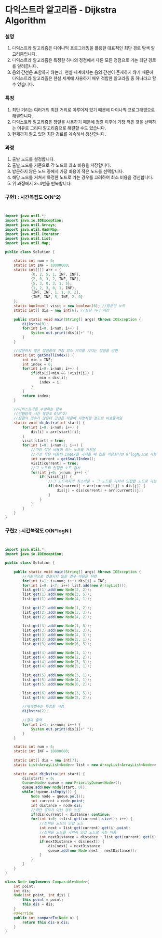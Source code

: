# 다익스트라 알고리즘 - Dijkstra Algorithm


### 설명

1) 다익스트라 알고리즘은 다이나믹 프로그래밍을 활용한 대표적인 최단 경로 탐색 알고리즘입니다.
2) 다익스트라 알고리즘은 특정한 하나의 정점에서 다른 모든 정점으로 가는 최단 경로를 알려줍니다.
3) 음의 간선은 포함하지 않는데, 현실 세계에서는 음의 간선이 존재하지 않기 때문에 다익스트라 알고리즘은 현실 세계에 사용하기 매우 적합한 알고리즘 중 하나라고 할 수 있습니다.


### 특징

1) 최단 거리는 여러개의 최단 거리로 이루어져 있기 때문에 다이나믹 프로그래밍으로 해결합니다.
2) 다익스트라 알고리즘은 정렬을 사용하기 때문에 정렬 이후에 가장 적은 것을 선택하는 이유로 그리디 알고리즘으로 해결할 수도 있습니다.
3) 현재까지 알고 있던 최단 경로를 계속해서 갱신합니다.


### 과정

1) 출발 노드를 설정합니다.
2) 출발 노드를 기준으로 각 노드의 최소 비용을 저장합니다.
3) 방문하지 않은 노드 중에서 가장 비용이 적은 노드를 선택합니다.
4) 해당 노드를 거쳐서 특정한 노드로 가는 경우를 고려하여 최소 비용을 갱신합니다.
5) 위 과정에서 3~4번을 반복합니다.


### 구현1 : 시간복잡도 O(N^2)


```java


import java.util.*;
import java.io.IOException;
import java.util.Arrays;
import java.util.HashMap;
import java.util.Iterator;
import java.util.List;
import java.util.Map;

public class Solution {
	
	static int num = 6;
	static int INF = 10000000;
	static int[][] arr = {
			{0, 2, 5, 1, INF, INF},
			{2, 0, 3, 2, INF, INF},
			{5, 3, 0, 3, 1, 5},
			{1, 2, 3, 0, 1, INF},
			{INF, INF, 1, 1, 0, 2},
			{INF, INF, 5, INF, 2, 0}
	};
	static boolean[] visit = new boolean[6]; //방문한 노드
	static int[] dis = new int[6]; //최단 거리 저장 
	
	public static void main(String[] args) throws IOException {
		dijkstra(0);
		for(int i=0; i<num; i++) {
			System.out.print(dis[i]+" ");
		}
	}

	//방문하지 않은 정점중에 가장 최소 거리를 가지는 정점을 반환
	static int getSmallIndex() {
		int min = INF;
		int index = 0;
		for(int i=0; i<num; i++) {
			if(dis[i]<min && !visit[i]) {
				min = dis[i];
				index = i;
			}
		}
		return index;
	}
	
	//다익스트라를 수행하는 함수
	//선형탐색 시간 복잡도 O(N^2)
	//정점의 갯수가 많은데 간선은 적을때 치명적일 정도로 비효율적임
	static void dijkstra(int start) {
		for(int i=0; i<num; i++) {
			dis[i] = arr[start][i];
		}
		visit[start] = true;
		for(int i=0; i<num-2; i++) {
			//가장 적은 비용이 드는 노드를 가져옴
			//가장 적은 비용의 Index를 가져올 때 힙을 이용한다면 O(logN)으로 가능
			int current = getSmallIndex();
			visit[current] = true;
			//그 노드의 인접한 노드 검사
			for(int j=0; j<num; j++) {
				if(!visit[j]) {
					//그 노드까지의 최소비용 + 그 노드를 거쳐서 인접한 노드로 가는 비용이 작다면
					if(dis[current] + arr[current][j] < dis[j]) {
						dis[j] = dis[current] + arr[current][j];
					}
				}
			}
		}
	}
}


```


### 구현2 : 시간복잡도 O(N*logN )


```java


import java.util.*;
import java.io.IOException;

public class Solution {
	
	public static void main(String[] args) throws IOException {
		//기본적으로 연결되지 않은 경우 비용은 무한
		for(int i=1; i<=num; i++) dis[i] = INF;
		for(int i=0; i<7; i++) list.add(new ArrayList());
		list.get(1).add(new Node(2, 2));
		list.get(1).add(new Node(3, 5));
		list.get(1).add(new Node(4, 1));
		
		list.get(2).add(new Node(1, 2));
		list.get(2).add(new Node(3, 3));
		list.get(2).add(new Node(4, 2));
		
		list.get(3).add(new Node(1, 5));
		list.get(3).add(new Node(2, 3));
		list.get(3).add(new Node(4, 3));
		list.get(3).add(new Node(5, 1));
		list.get(3).add(new Node(6, 5));

		list.get(4).add(new Node(1, 1));
		list.get(4).add(new Node(2, 2));
		list.get(4).add(new Node(3, 3));
		list.get(4).add(new Node(5, 1));
		
		list.get(5).add(new Node(3, 1));
		list.get(5).add(new Node(4, 1));
		list.get(5).add(new Node(6, 2));

		list.get(6).add(new Node(3, 5));
		list.get(6).add(new Node(5, 2));
		
		//매개변수는 특정한 지점 
		dijkstra(2);
		
		//결과 출력
		for(int i=1; i<=num; i++) {
			System.out.print(dis[i]+" ");
		}
	}

	static int num = 6;
	static int INF = 10000000;
	
	static int[] dis = new int[7];
	static List<ArrayList<Node>> list = new ArrayList<ArrayList<Node>>();
	
	static void dijkstra(int start) {
		dis[start] = 0;
		Queue<Node> queue = new PriorityQueue<Node>();
		queue.add(new Node(start, 0));
		while(!queue.isEmpty()) {
			Node node = queue.poll();
			int current = node.point;
			int distance = node.dis;
			//최단 경우가 아닌 경우 스킵
			if(dis[current] < distance) continue;
			for(int i=0; i<list.get(current).size(); i++) {
				//선택된 노드의 인접 노드
				int next = list.get(current).get(i).point;
				//선택된 노드를 거쳐서 인접 노드로 가는 비용
				int nextDistance = distance + list.get(current).get(i).dis;
				if(nextDistance < dis[next]) {
					dis[next] = nextDistance;
					queue.add(new Node(next , nextDistance));
				}
			}
		}
	}
}

class Node implements Comparable<Node>{
	int point;
	int dis;
	Node(int point, int dis) {
		this.point = point;
		this.dis = dis;
	}
	@Override
	public int compareTo(Node o) {
		return this.dis-o.dis;
	}
}


```
